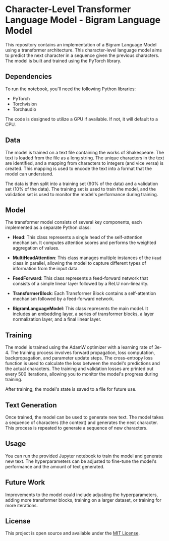 # Character-Level Transformer Language Model - Bigram Language Model

This repository contains an implementation of a Bigram Language Model using a transformer architecture. This character-level language model aims to predict the next character in a sequence given the previous characters. The model is built and trained using the PyTorch library.

## Dependencies

To run the notebook, you'll need the following Python libraries:

- PyTorch
- Torchvision
- Torchaudio

The code is designed to utilize a GPU if available. If not, it will default to a CPU.

## Data

The model is trained on a text file containing the works of Shakespeare. The text is loaded from the file as a long string. The unique characters in the text are identified, and a mapping from characters to integers (and vice versa) is created. This mapping is used to encode the text into a format that the model can understand.

The data is then split into a training set (90% of the data) and a validation set (10% of the data). The training set is used to train the model, and the validation set is used to monitor the model's performance during training.

## Model

The transformer model consists of several key components, each implemented as a separate Python class:

- **Head**: This class represents a single head of the self-attention mechanism. It computes attention scores and performs the weighted aggregation of values.

- **MultiHeadAttention**: This class manages multiple instances of the `Head` class in parallel, allowing the model to capture different types of information from the input data.

- **FeedForward**: This class represents a feed-forward network that consists of a simple linear layer followed by a ReLU non-linearity.

- **TransformerBlock**: Each Transformer Block contains a self-attention mechanism followed by a feed-forward network.

- **BigramLanguageModel**: This class represents the main model. It includes an embedding layer, a series of transformer blocks, a layer normalization layer, and a final linear layer.

## Training

The model is trained using the AdamW optimizer with a learning rate of 3e-4. The training process involves forward propagation, loss computation, backpropagation, and parameter update steps. The cross-entropy loss function is used to calculate the loss between the model's predictions and the actual characters. The training and validation losses are printed out every 500 iterations, allowing you to monitor the model's progress during training. 

After training, the model's state is saved to a file for future use.

## Text Generation

Once trained, the model can be used to generate new text. The model takes a sequence of characters (the context) and generates the next character. This process is repeated to generate a sequence of new characters.

## Usage

You can run the provided Jupyter notebook to train the model and generate new text. The hyperparameters can be adjusted to fine-tune the model's performance and the amount of text generated.

## Future Work

Improvements to the model could include adjusting the hyperparameters, adding more transformer blocks, training on a larger dataset, or training for more iterations. 

## License

This project is open source and available under the [MIT License](LICENSE).
